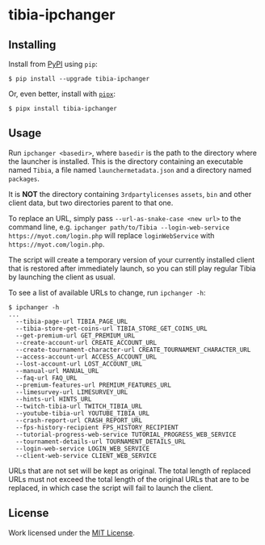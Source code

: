 tibia-ipchanger
===============

Installing
----------

Install from [PyPI](https://pypi.org/project/tibia-ipchanger/) using `pip`:

```
$ pip install --upgrade tibia-ipchanger
```

Or, even better, install with [`pipx`](https://pypi.org/project/pipx/):

```
$ pipx install tibia-ipchanger
```

Usage
-----

Run `ipchanger <basedir>`, where `basedir` is the path to the directory where the
launcher is installed. This is the directory containing an executable named `Tibia`, a
file named `launchermetadata.json` and a directory named `packages`.

It is **NOT** the directory containing `3rdpartylicenses` `assets`, `bin` and other
client data, but two directories parent to that one.

To replace an URL, simply pass `--url-as-snake-case <new url>` to the command line,
e.g. `ipchanger path/to/Tibia --login-web-service https://myot.com/login.php` will
replace `loginWebService` with `https://myot.com/login.php`.

The script will create a temporary version of your currently installed client that is
restored after immediately launch, so you can still play regular Tibia by launching the
client as usual.

To see a list of available URLs to change, run `ipchanger -h`:

```
$ ipchanger -h
...
  --tibia-page-url TIBIA_PAGE_URL
  --tibia-store-get-coins-url TIBIA_STORE_GET_COINS_URL
  --get-premium-url GET_PREMIUM_URL
  --create-account-url CREATE_ACCOUNT_URL
  --create-tournament-character-url CREATE_TOURNAMENT_CHARACTER_URL
  --access-account-url ACCESS_ACCOUNT_URL
  --lost-account-url LOST_ACCOUNT_URL
  --manual-url MANUAL_URL
  --faq-url FAQ_URL
  --premium-features-url PREMIUM_FEATURES_URL
  --limesurvey-url LIMESURVEY_URL
  --hints-url HINTS_URL
  --twitch-tibia-url TWITCH_TIBIA_URL
  --youtube-tibia-url YOUTUBE_TIBIA_URL
  --crash-report-url CRASH_REPORT_URL
  --fps-history-recipient FPS_HISTORY_RECIPIENT
  --tutorial-progress-web-service TUTORIAL_PROGRESS_WEB_SERVICE
  --tournament-details-url TOURNAMENT_DETAILS_URL
  --login-web-service LOGIN_WEB_SERVICE
  --client-web-service CLIENT_WEB_SERVICE
```

URLs that are not set will be kept as original. The total length of replaced URLs must
not exceed the total length of the original URLs that are to be replaced, in which case
the script will fail to launch the client.

License
-------

Work licensed under the [MIT License](LICENSE).
